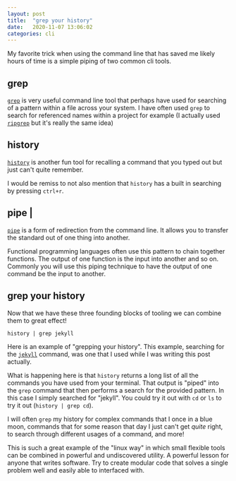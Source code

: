 ```yaml
---
layout: post
title:  "grep your history"
date:   2020-11-07 13:06:02
categories: cli
---
```


My favorite trick when using the command line that has saved me likely hours of time is a simple piping of two common cli tools.

## grep

[`grep`](https://man7.org/linux/man-pages/man1/grep.1.html) is very useful command line tool that perhaps have used for searching of a pattern within a file across your system. I have often used `grep` to search for referenced names within a project for example (I actually used [`ripgrep`](https://blog.burntsushi.net/ripgrep/) but it's really the same idea)

## history

[`history`](https://tldp.org/LDP/GNU-Linux-Tools-Summary/html/x1712.htm) is another fun tool for recalling a command that you typed out but just can't quite remember.

I would be remiss to not also mention that `history` has a built in searching by pressing `ctrl+r`.

## pipe |

[`pipe`](https://www.geeksforgeeks.org/piping-in-unix-or-linux/) is a form of redirection from the command line. It allows you to transfer the standard out of one thing into another.

Functional programming languages often use this pattern to chain together functions. The output of one function is the input into another and so on. Commonly you will use this piping technique to have the output of one command be the input to another.

## grep your history

Now that we have these three founding blocks of tooling we can combine them to great effect!

`history | grep jekyll`

Here is an example of "grepping your history". This example, searching for the [`jekyll`](https://jekyllrb.com/docs/usage/) command, was one that I used while I was writing this post actually.

What is happening here is that `history` returns a long list of all the commands you have used from your terminal. That output is "piped" into the `grep` command that then performs a search for the provided pattern. In this case I simply searched for "jekyll". You could try it out with `cd` or `ls` to try it out (`history | grep cd`).

I will often `grep` my history for complex commands that I once in a blue moon, commands that for some reason that day I just can't get _quite_ right, to search through different usages of a command, and more!

This is such a great example of the "linux way" in which small flexible tools can be combined in powerful and undiscovered utility. A powerful lesson for anyone that writes software. Try to create modular code that solves a single problem well and easily able to interfaced with.
